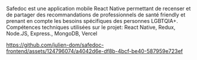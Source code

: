 Safedoc est une application mobile React Native permettant de recenser et de partager des recommandations de professionnels de santé friendly et prenant en compte les besoins spécifiques des personnes LGBTQIA+. Compétences techniques utilisées sur le projet: React Native, Redux, Node.JS, Express., MongoDB, Vercel

https://github.com/julien-dom/safedoc-frontend/assets/124796074/a4042d6e-df8b-4bcf-be40-587959e723ef
